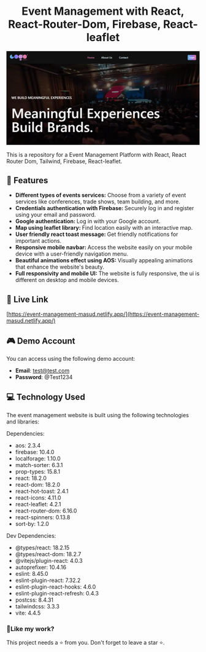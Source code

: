 <h1 align="center">
Event Management with React, React-Router-Dom, Firebase, React-leaflet</h1>

<p align="center"><img src="./public/screenshort.png" alt="Event Management homepage"></p>

<p>This is a repository for a Event Management Platform with  React, React Router Dom, Tailwind, Firebase, React-leaflet.</p>

## 📝 Features

- <b>Different types of events services:</b> Choose from a variety of event services like conferences, trade shows, team building, and more.
- <b>Credentials authentication with Firebase: </b> Securely log in and register using your email and password.
- <b>Google authentication: </b> Log in with your Google account.
- <b>Map using leaflet library: </b> Find location easily with an interactive map.
- <b>User friendly react toast message: </b> Get friendly notifications for important actions.
- <b>Responsive mobile navbar: </b> Access the website easily on your mobile device with a user-friendly navigation menu.
- <b>Beautiful animations effect using AOS: </b> Visually appealing animations that enhance the website's beauty.
- <b>Full responsivity and mobile UI: </b>The website is fully responsive, the ui is different on desktop and mobile devices.

## 🚀 Live Link

[https://event-management-masud.netlify.app/](https://event-management-masud.netlify.app/)

## 🎮 Demo Account

You can access using the following demo account:

- **Email**: test@test.com
- **Password**: @Test1234

## 💻 Technology Used

The event management website is built using the following technologies and libraries:

Dependencies:

- aos: 2.3.4
- firebase: 10.4.0
- localforage: 1.10.0
- match-sorter: 6.3.1
- prop-types: 15.8.1
- react: 18.2.0
- react-dom: 18.2.0
- react-hot-toast: 2.4.1
- react-icons: 4.11.0
- react-leaflet: 4.2.1
- react-router-dom: 6.16.0
- react-spinners: 0.13.8
- sort-by: 1.2.0

Dev Dependencies:

- @types/react: 18.2.15
- @types/react-dom: 18.2.7
- @vitejs/plugin-react: 4.0.3
- autoprefixer: 10.4.16
- eslint: 8.45.0
- eslint-plugin-react: 7.32.2
- eslint-plugin-react-hooks: 4.6.0
- eslint-plugin-react-refresh: 0.4.3
- postcss: 8.4.31
- tailwindcss: 3.3.3
- vite: 4.4.5

<h3>💖Like my work?</h3>

This project needs a ⭐️ from you. Don't forget to leave a star ⭐️.
